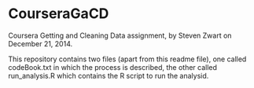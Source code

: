 CourseraGaCD
============

Coursera Getting and Cleaning Data assignment, by Steven Zwart on December 21, 2014.

This repository contains two files (apart from this readme file), one called codeBook.txt in which the process is described, the other called run_analysis.R which contains the R script to run the analysid.

